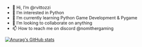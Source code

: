- 👋 Hi, I’m @rvittozzi
- 👀 I’m interested in Python
- 🌱 I’m currently learning Python Game Development & Pygame
- 💞️ I’m looking to collaborate on anything
- 📫 How to reach me on discord @nomithergaming


[![Anurag's GitHub stats](https://github-readme-stats.vercel.app/api?username=rvittozzi)](https://github.com/rvittozzi/github-readme-stats)


<!---
rvittozzi/rvittozzi is a ✨ special ✨ repository because its `README.md` (this file) appears on your GitHub profile.
You can click the Preview link to take a look at your changes.
--->
